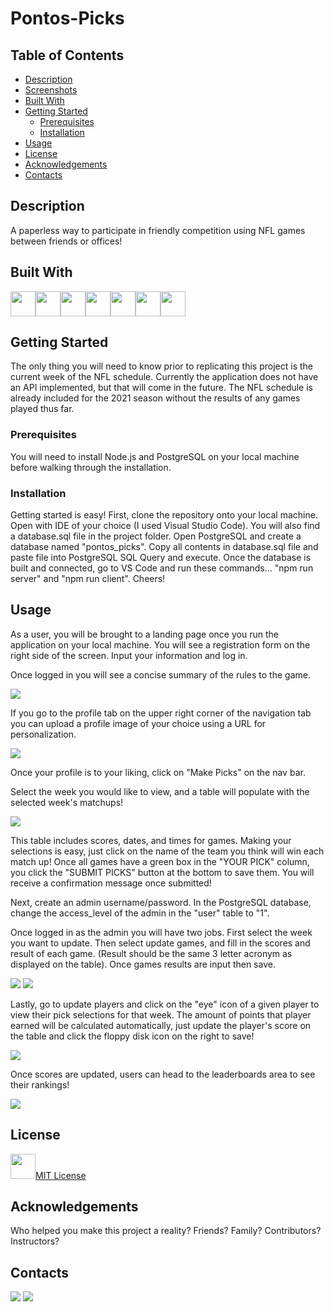 <!-- [License](https://img.shields.io/github/license/Jponto93/https://github.com/Jponto93/Pontos-Picks.svg?style=for-the-badge) [Repo Size](https://img.shields.io/github/languages/code-size/Jponto93/https://github.com/Jponto93/Pontos-Picks.svg?style=for-the-badge) [TOP_LANGUAGE](https://img.shields.io/github/languages/top/Jponto93/https://github.com/Jponto93/Pontos-Picks.svg?style=for-the-badge) [FORKS](https://img.shields.io/github/forks/Jponto93/https://github.com/Jponto93/Pontos-Picks.svg?style=for-the-badge&social) [Stars](https://img.shields.io/github/stars/Jponto93/https://github.com/Jponto93/Pontos-Picks.svg?style=for-the-badge) -->
    
# Pontos-Picks

## Table of Contents

- [Description](#description)
- [Screenshots](#screenshots)
- [Built With](#built-with)
- [Getting Started](#getting-started)
  - [Prerequisites](#prerequisites)
  - [Installation](#installation)
- [Usage](#usage)
- [License](#license)
- [Acknowledgements](#acknowledgements)
- [Contacts](#contacts)

## Description

A paperless way to participate in friendly competition using NFL games between friends or offices!

<!-- ## Screenshots -->

<!-- <img src="/images/home" /> -->

## Built With

<a href="https://developer.mozilla.org/en-US/docs/Web/HTML"><img src="https://raw.githubusercontent.com/devicons/devicon/master/icons/html5/html5-original.svg" height="40px" width="40px" /></a><a href="https://developer.mozilla.org/en-US/docs/Web/JavaScript"><img src="https://raw.githubusercontent.com/devicons/devicon/master/icons/javascript/javascript-original.svg" height="40px" width="40px" /></a><a href="https://material-ui.com/"><img src="https://raw.githubusercontent.com/devicons/devicon/master/icons/materialui/materialui-original.svg" height="40px" width="40px" /></a><a href="https://nodejs.org/en/"><img src="https://raw.githubusercontent.com/devicons/devicon/master/icons/nodejs/nodejs-original.svg" height="40px" width="40px" /></a><a href="https://www.postgresql.org/"><img src="https://raw.githubusercontent.com/devicons/devicon/master/icons/postgresql/postgresql-original.svg" height="40px" width="40px" /></a><a href="https://reactjs.org/"><img src="https://raw.githubusercontent.com/devicons/devicon/master/icons/react/react-original-wordmark.svg" height="40px" width="40px" /></a><a href="https://redux.js.org/"><img src="https://raw.githubusercontent.com/devicons/devicon/master/icons/redux/redux-original.svg" height="40px" width="40px" /></a>

## Getting Started

The only thing you will need to know prior to replicating this project is the current week of the NFL schedule. Currently the application does not have an API implemented, but that will come in the future. The NFL schedule is already included for the 2021 season without the results of any games played thus far. 

### Prerequisites

You will need to install Node.js and PostgreSQL on your local machine before walking through the installation.

### Installation

Getting started is easy! First, clone the repository onto your local machine. Open with IDE of your choice (I used Visual Studio Code). You will also find a database.sql file in the project folder. Open PostgreSQL and create a database named "pontos_picks".  Copy all contents in database.sql file and paste file into PostgreSQL SQL Query and execute. Once the database is built and connected, go to VS Code and run these commands... "npm run server" and "npm run client". Cheers!

## Usage

As a user, you will be brought to a landing page once you run the application on your local machine. You will see a registration form on the right side of the screen. Input your information and log in. 

Once logged in you will see a concise summary of the rules to the game. 

<img src="/public/images/home.png" />

If you go to the profile tab on the upper right corner of the navigation tab you can upload a profile image of your choice using a URL for personalization. 

<img src="/public/images/profile.png" />

Once your profile is to your liking, click on "Make Picks" on the nav bar. 

Select the week you would like to view, and a table will populate with the selected week's matchups! 

<img src="/public/images/MakePicks.png" />

This table includes scores, dates, and times for games. Making your selections is easy, just click on the name of the team you think will win each match up! Once all games have a green box in the "YOUR PICK" column, you click the "SUBMIT PICKS" button at the bottom to save them. You will receive a confirmation message once submitted!

Next, create an admin username/password. In the PostgreSQL database, change the access_level of the admin in the "user" table to "1". 

Once logged in as the admin you will have two jobs. First select the week you want to update. Then select update games, and fill in the scores and result of each game. (Result should be the same 3 letter acronym as displayed on the table). Once games results are input then save.

<img src="/public/images/admin.png" />
<img src="/public/images/admingames.png" />

Lastly, go to update players and click on the "eye" icon of a given player to view their pick selections for that week. The amount of points that player earned will be calculated automatically, just update the player's score on the table and click the floppy disk icon on the right to save!

<img src="/public/images/adminscores.png" />

Once scores are updated, users can head to the leaderboards area to see their rankings!

<img src="/public/images/leaderboard.png" />


## License

<a href="https://choosealicense.com/licenses/mit/"><img src="https://raw.githubusercontent.com/johnturner4004/readme-generator/master/src/components/assets/images/mit.svg" height=40 />MIT License</a>

## Acknowledgements

Who helped you make this project a reality? Friends? Family? Contributors? Instructors?

## Contacts

<a href="https://www.linkedin.com/in/https://www.linkedin.com/in/jordan-ponto/"><img src="https://img.shields.io/badge/LinkedIn-0077B5?style=for-the-badge&logo=linkedin&logoColor=white" /></a>  <a href="mailto:Jponto93@gmail.com"><img src=https://raw.githubusercontent.com/johnturner4004/readme-generator/master/src/components/assets/images/email_me_button_icon_151852.svg /></a>